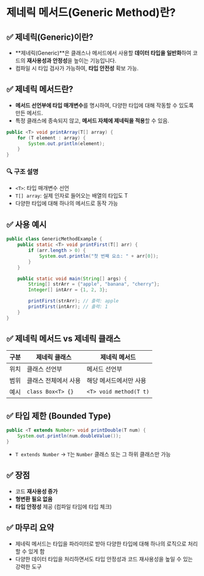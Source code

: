 
# 제네릭 메서드(Generic Method)란?

## ✅ 제네릭(Generic)이란?
- **제네릭(Generic)**은 클래스나 메서드에서 사용할 **데이터 타입을 일반화**하여 코드의 **재사용성과 안정성**을 높이는 기능입니다.
- 컴파일 시 타입 검사가 가능하여, **타입 안전성** 확보 가능.

## ✅ 제네릭 메서드란?
- **메서드 선언부에 타입 매개변수**를 명시하여, 다양한 타입에 대해 작동할 수 있도록 만든 메서드.
- 특정 클래스에 종속되지 않고, **메서드 자체에 제네릭을 적용**할 수 있음.

```java
public <T> void printArray(T[] array) {
    for (T element : array) {
        System.out.println(element);
    }
}
```

### 🔍 구조 설명
- `<T>`: 타입 매개변수 선언
- `T[] array`: 실제 인자로 들어오는 배열의 타입도 T
- 다양한 타입에 대해 하나의 메서드로 동작 가능

## ✅ 사용 예시

```java
public class GenericMethodExample {
    public static <T> void printFirst(T[] arr) {
        if (arr.length > 0) {
            System.out.println("첫 번째 요소: " + arr[0]);
        }
    }

    public static void main(String[] args) {
        String[] strArr = {"apple", "banana", "cherry"};
        Integer[] intArr = {1, 2, 3};

        printFirst(strArr); // 출력: apple
        printFirst(intArr); // 출력: 1
    }
}
```

## ✅ 제네릭 메서드 vs 제네릭 클래스

| 구분 | 제네릭 클래스 | 제네릭 메서드 |
|------|----------------|----------------|
| 위치 | 클래스 선언부 | 메서드 선언부 |
| 범위 | 클래스 전체에서 사용 | 해당 메서드에서만 사용 |
| 예시 | `class Box<T> {}` | `<T> void method(T t)` |

## ✅ 타입 제한 (Bounded Type)

```java
public <T extends Number> void printDouble(T num) {
    System.out.println(num.doubleValue());
}
```
- `T extends Number` → `T`는 `Number` 클래스 또는 그 하위 클래스만 가능

## ✅ 장점
- 코드 **재사용성 증가**
- **형변환 필요 없음**
- **타입 안정성** 제공 (컴파일 타임에 타입 체크)

## ✅ 마무리 요약
- 제네릭 메서드는 타입을 파라미터로 받아 다양한 타입에 대해 하나의 로직으로 처리할 수 있게 함
- 다양한 데이터 타입을 처리하면서도 타입 안정성과 코드 재사용성을 높일 수 있는 강력한 도구
